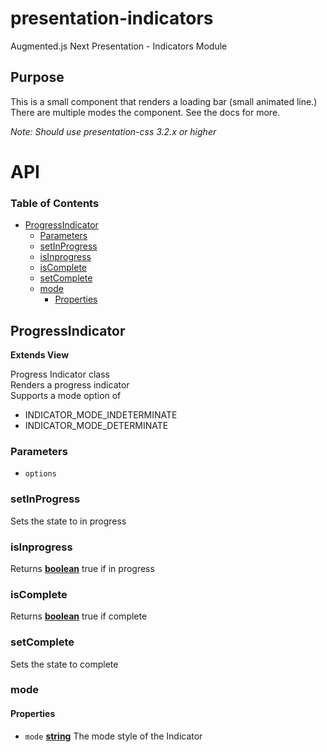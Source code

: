 # presentation-indicators

Augmented.js Next Presentation - Indicators Module

## Purpose

This is a small component that renders a loading bar (small animated line.)  There are multiple modes the component.  See the docs for more.  

_Note: Should use presentation-css 3.2.x or higher_

# API

<!-- Generated by documentation.js. Update this documentation by updating the source code. -->

### Table of Contents

-   [ProgressIndicator](#progressindicator)
    -   [Parameters](#parameters)
    -   [setInProgress](#setinprogress)
    -   [isInprogress](#isinprogress)
    -   [isComplete](#iscomplete)
    -   [setComplete](#setcomplete)
    -   [mode](#mode)
        -   [Properties](#properties)

## ProgressIndicator

**Extends View**

Progress Indicator class<br/>
Renders a progress indicator<br/>
Supports a mode option of

<ul>
<li>INDICATOR_MODE_INDETERMINATE</li>
<li>INDICATOR_MODE_DETERMINATE</li>
</ul>

### Parameters

-   `options`  

### setInProgress

Sets the state to in progress

### isInprogress

Returns **[boolean](https://developer.mozilla.org/docs/Web/JavaScript/Reference/Global_Objects/Boolean)** true if in progress

### isComplete

Returns **[boolean](https://developer.mozilla.org/docs/Web/JavaScript/Reference/Global_Objects/Boolean)** true if complete

### setComplete

Sets the state to complete

### mode

#### Properties

-   `mode` **[string](https://developer.mozilla.org/docs/Web/JavaScript/Reference/Global_Objects/String)** The mode style of the Indicator

